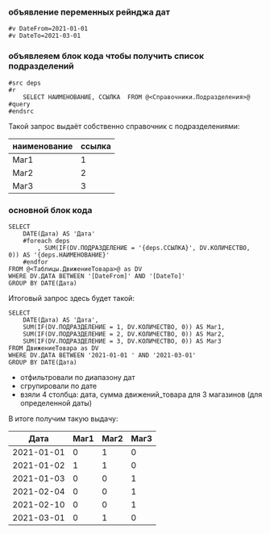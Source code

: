 ### объявление переменных рейнджа дат
    #v DateFrom=2021-01-01 
    #v DateTo=2021-03-01 

### объявлеяем блок кода чтобы получить список подразделений
    #src deps 
    #r 
        SELECT НАИМЕНОВАНИЕ, ССЫЛКА  FROM @<Справочники.Подразделения>@ 
    #query 
    #endsrc
Такой запрос выдаёт собственно справочник с подразделениями:

| наименование | ссылка |
|--------------|--------|
| Маг1         | 1      |
| Маг2         | 2      |
| Маг3         | 3      |

### основной блок кода
    SELECT
        DATE(Дата) AS 'Дата'
        #foreach deps
            , SUM(IF(DV.ПОДРАЗДЕЛЕНИЕ = '{deps.ССЫЛКА}', DV.КОЛИЧЕСТВО, 0)) AS '{deps.НАИМЕНОВАНИЕ}'
        #endfor
    FROM @<Таблицы.ДвижениеТовара>@ as DV
    WHERE DV.ДАТА BETWEEN '[DateFrom]' AND '[DateTo]'
    GROUP BY DATE(Дата)

Итоговый запрос здесь будет такой:

    SELECT
        DATE(Дата) AS 'Дата',
        SUM(IF(DV.ПОДРАЗДЕЛЕНИЕ = 1, DV.КОЛИЧЕСТВО, 0)) AS Маг1,
        SUM(IF(DV.ПОДРАЗДЕЛЕНИЕ = 2, DV.КОЛИЧЕСТВО, 0)) AS Маг2,
        SUM(IF(DV.ПОДРАЗДЕЛЕНИЕ = 3, DV.КОЛИЧЕСТВО, 0)) AS Маг3
    FROM ДвижениеТовара as DV
    WHERE DV.ДАТА BETWEEN '2021-01-01 ' AND '2021-03-01'
    GROUP BY DATE(Дата)

* отфильтровали по диапазону дат
* сгрупировали по дате
* взяли 4 столбца: дата, сумма движений_товара для 3 магазинов (для определенной даты)

В итоге получим такую выдачу:

| Дата       | Маг1 | Маг2 | Маг3 | 
|------------|------|------|------|
| 2021-01-01 | 0    | 1    | 0    |
| 2021-01-02 | 1    | 1    | 0    |
| 2021-01-03 | 0    | 0    | 1    |
| 2021-02-04 | 0    | 0    | 1    |
| 2021-02-10 | 0    | 0    | 1    |
| 2021-03-01 | 0    | 1    | 0    |